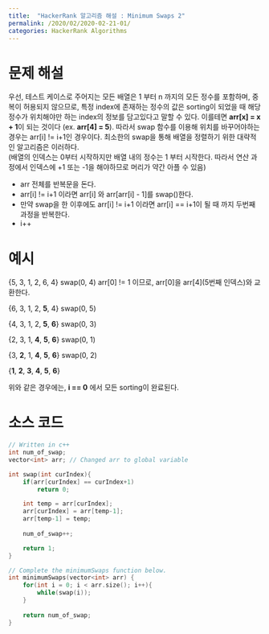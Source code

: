 ```yaml
---
title:  "HackerRank 알고리즘 해설 : Minimum Swaps 2"
permalink: /2020/02/2020-02-21-01/
categories: HackerRank Algorithms
---
```

# 문제 해설
 우선, 테스트 케이스로 주어지는 모든 배열은 1 부터 n 까지의 모든 정수를 포함하며, 중복이 허용되지 않으므로, 특정 index에 존재하는 정수의 값은 sorting이 되었을 때 해당 정수가 위치해야만 하는 index의 정보를 담고있다고 말할 수 있다. 이를테면 **arr[x] = x + 1**이 되는 것이다 (ex. **arr[4] = 5**). 따라서 swap 함수를 이용해 위치를 바꾸어야하는 경우는 arr[i] != i+1인 경우이다.
 최소한의 swap을 통해 배열을 정렬하기 위한 대략적인 알고리즘은 이러하다.  
 (배열의 인덱스는 0부터 시작하지만 배열 내의 정수는 1 부터 시작한다. 따라서 연산 과정에서 인덱스에 +1 또는 -1을 해야하므로 머리가 약간 아플 수 있음)
    
 - arr 전체를 반복문을 돈다.
 - arr[i] != i+1 이라면 arr[i] 와 arr[arr[i] - 1]를 swap()한다. 
 - 만약 swap을 한 이후에도 arr[i] != i+1 이라면 arr[i] == i+1이 될 때 까지 두번째 과정을 반복한다.
 - i++  

# 예시 
{5, 3, 1, 2, 6, 4} swap(0, 4) arr[0] != 1 이므로, arr[0]을 arr[4](5번째 인덱스)와 교환한다.  

{6, 3, 1, 2, **5**, 4} swap(0, 5)  

{4, 3, 1, 2, **5**, **6**} swap(0, 3)  

{2, 3, 1, **4**, **5**, **6**} swap(0, 1)  

{3, **2**, 1, **4**, **5**, **6**} swap(0, 2)  

{**1**, **2**, **3**, **4**, **5**, **6**}

위와 같은 경우에는, **i == 0** 에서 모든 sorting이 완료된다.      
  
  
# 소스 코드 
```cpp
// Written in c++
int num_of_swap;
vector<int> arr; // Changed arr to global variable

int swap(int curIndex){
    if(arr[curIndex] == curIndex+1)
        return 0;

    int temp = arr[curIndex];
    arr[curIndex] = arr[temp-1];
    arr[temp-1] = temp;
		
    num_of_swap++;

    return 1;
}

// Complete the minimumSwaps function below.
int minimumSwaps(vector<int> arr) {
    for(int i = 0; i < arr.size(); i++){
        while(swap(i));
    }
		
    return num_of_swap;
}
```